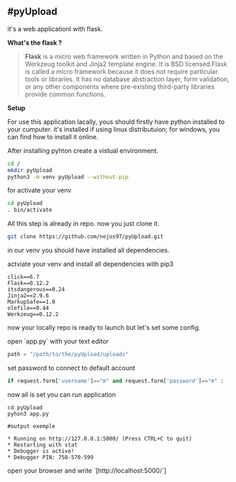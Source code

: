#pyUpload
---

it's a web applicationl with flask.

**What's the flask ?**

> **Flask** is a micro web framework written in Python and based on the Werkzeug toolkit and Jinja2 template engine. It is BSD licensed.Flask is called a micro framework because it does not require particular tools or libraries. It has no database abstraction layer, form validation, or any other components where pre-existing third-party libraries provide common functions.

**Setup**

For use this application lacally, yous should firstly have python installed to your cumputer. it's installed if using linux distributuion; for windows, you can find how to install it online.

After installing pyhton create a vistual environment.

```bash
cd /
mkdir pyUpload
python3 -m venv pyUpload --without-pip
```

for activate your venv

```bash
cd pyUpload
. bin/activate
```

All this step is already in repo. now you just clone it.

```bash
git clone https://github.com/nejos97/pyUpload.git
```

in our venv you should have installed all dependencies.

actviate your venv and install all dependencies with pip3

```
click==6.7
Flask==0.12.2
itsdangerous==0.24
Jinja2==2.9.6
MarkupSafe==1.0
olefile==0.44
Werkzeug==0.12.2
```

now your locally repo is ready to launch but let's set some config.

open \`app.py\` with your text editor

```py
path = "/path/to/the/pyUpload/uploads"
```

set password to connect to default account

```py
if request.form['username']=="m" and request.form['password']=="m" :
```

now all is set you can run application

```
cd pyUpload
pyhon3 app.py

#output exemple

* Running on http://127.0.0.1:5000/ (Press CTRL+C to quit)
* Restarting with stat
* Debugger is active!
* Debugger PIN: 758-570-599
```

open your browser and write \`[http://localhost:5000/\`]
